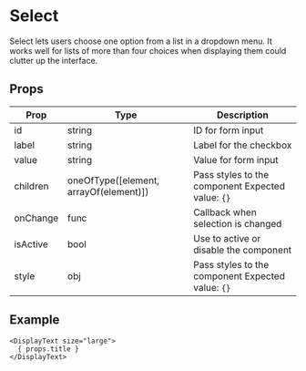 # Select

Select lets users choose one option from a list in a dropdown menu. It
works well for lists of more than four choices when displaying them could
clutter up the interface.

## Props

| Prop | Type | Description |
| ---- | ---- | ----------- |
| id | string | ID for form input |
| label | string | Label for the checkbox |
| value | string | Value for form input |
| children | oneOfType([element, arrayOf(element)]) | Pass styles to the component Expected value: `{}` |
| onChange | func | Callback when selection is changed |
| isActive | bool | Use to active or disable the component |
| style | obj | Pass styles to the component Expected value: `{}` |

## Example

```
<DisplayText size="large">
  { props.title }
</DisplayText>
```
